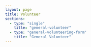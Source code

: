 ```yaml
---
layout: page
title: Volunteer
sections:
  - type: "single"
    title: "general-volunteer"
  - type: "general-volunteering-form"
    title: "General Volunteer"
---
```

